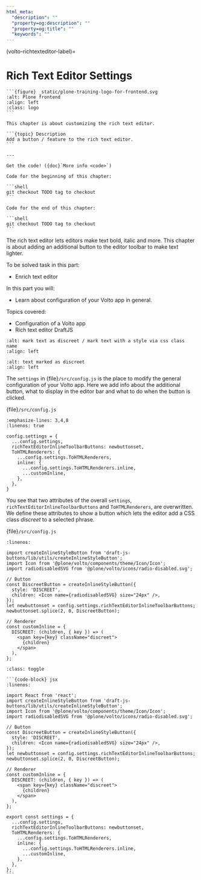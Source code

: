 ```yaml
---
html_meta:
  "description": ""
  "property=og:description": ""
  "property=og:title": ""
  "keywords": ""
---
```


(volto-richtexteditor-label)=

# Rich Text Editor Settings

````{sidebar} Plone Frontend Chapter
```{figure} _static/plone-training-logo-for-frontend.svg
:alt: Plone frontend 
:align: left
:class: logo
```

This chapter is about customizing the rich text editor.

```{topic} Description
Add a button / feature to the rich text editor.
```

---

Get the code! ({doc}`More info <code>`)

Code for the beginning of this chapter:

```shell
git checkout TODO tag to checkout
```

Code for the end of this chapter:

```shell
git checkout TODO tag to checkout
```
````

The rich text editor lets editors make text bold, italic and more. This chapter is about adding an additional button to the editor toolbar to make text lighter.

To be solved task in this part:

- Enrich text editor

In this part you will:

- Learn about configuration of your Volto app in general.

Topics covered:

- Configuration of a Volto app
- Rich text editor DraftJS

```{figure} _static/volto_richtexteditor_edit.jpg
:alt: mark text as discreet / mark text with a style via css class name
:align: left
```

```{figure} _static/volto_richtexteditor.jpg
:alt: text marked as discreet
:align: left
```

The `settings` in {file}`/src/config.js` is the place to modify the general configuration of your Volto app. Here we add info about the additional button, what to display in the editor bar and what to do when the button is clicked.

{file}`/src/config.js`

```{code-block} jsx
:emphasize-lines: 3,4,8
:linenos: true

config.settings = {
  ...config.settings,
  richTextEditorInlineToolbarButtons: newbuttonset,
  ToHTMLRenderers: {
    ...config.settings.ToHTMLRenderers,
    inline: {
      ...config.settings.ToHTMLRenderers.inline,
      ...customInline,
    },
  },
}
```

You see that two attributes of the overall `settings`, `richTextEditorInlineToolbarButtons` and `ToHTMLRenderers`, are overwritten. We define these attributes to show a button which lets the editor add a CSS class *discreet* to a selected phrase.

{file}`/src/config.js`

```{code-block} jsx
:linenos:

import createInlineStyleButton from 'draft-js-buttons/lib/utils/createInlineStyleButton';
import Icon from '@plone/volto/components/theme/Icon/Icon';
import radiodisabledSVG from '@plone/volto/icons/radio-disabled.svg';

// Button
const DiscreetButton = createInlineStyleButton({
  style: 'DISCREET',
  children: <Icon name={radiodisabledSVG} size="24px" />,
});
let newbuttonset = config.settings.richTextEditorInlineToolbarButtons;
newbuttonset.splice(2, 0, DiscreetButton);

// Renderer
const customInline = {
  DISCREET: (children, { key }) => (
    <span key={key} className="discreet">
      {children}
    </span>
  ),
};
```

````{admonition} Complete code of the configuration
:class: toggle

```{code-block} jsx
:linenos:

import React from 'react';
import createInlineStyleButton from 'draft-js-buttons/lib/utils/createInlineStyleButton';
import Icon from '@plone/volto/components/theme/Icon/Icon';
import radiodisabledSVG from '@plone/volto/icons/radio-disabled.svg';

// Button
const DiscreetButton = createInlineStyleButton({
  style: 'DISCREET',
  children: <Icon name={radiodisabledSVG} size="24px" />,
});
let newbuttonset = config.settings.richTextEditorInlineToolbarButtons;
newbuttonset.splice(2, 0, DiscreetButton);

// Renderer
const customInline = {
  DISCREET: (children, { key }) => (
    <span key={key} className="discreet">
      {children}
    </span>
  ),
};

export const settings = {
  ...config.settings,
  richTextEditorInlineToolbarButtons: newbuttonset,
  ToHTMLRenderers: {
    ...config.settings.ToHTMLRenderers,
    inline: {
      ...config.settings.ToHTMLRenderers.inline,
      ...customInline,
    },
  },
};
```
````
